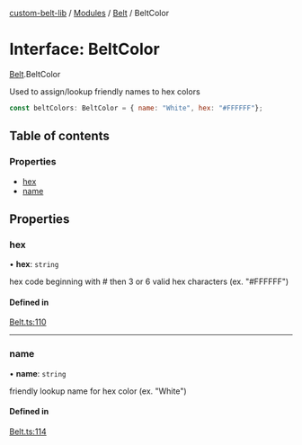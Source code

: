 [custom-belt-lib](../README.md) / [Modules](../modules.md) / [Belt](../modules/Belt.md) / BeltColor

# Interface: BeltColor

[Belt](../modules/Belt.md).BeltColor

Used to assign/lookup friendly names to hex colors

```js
const beltColors: BeltColor = { name: "White", hex: "#FFFFFF"};
```

## Table of contents

### Properties

- [hex](Belt.BeltColor.md#hex)
- [name](Belt.BeltColor.md#name)

## Properties

### hex

• **hex**: `string`

hex code beginning with # then 3 or 6 valid hex characters (ex. "#FFFFFF")

#### Defined in

[Belt.ts:110](https://github.com/jeffholst/custom-belt/blob/56a3584/packages/custom-belt-lib/src/Belt.ts#L110)

___

### name

• **name**: `string`

friendly lookup name for hex color (ex. "White")

#### Defined in

[Belt.ts:114](https://github.com/jeffholst/custom-belt/blob/56a3584/packages/custom-belt-lib/src/Belt.ts#L114)
